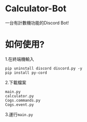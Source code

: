 # Calculator-Bot
一台有計數機功能的Discord Bot!

# 如何使用?
1.在終端機輸入
```shell
pip uninstall discord discord.py -y
pip install py-cord
```

2.下載檔案
```
main.py
calculator.py
Cogs.commands.py
Cogs.event.py
```

3.運行`main.py`